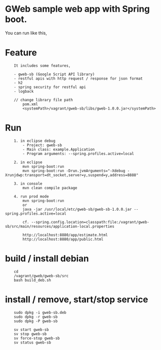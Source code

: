 GWeb sample web app with Spring boot.
=========================================================

You can run like this,

# Feature
```
	It includes some features,
	
	- gweb-sb (Google Script API library)
	- restful apis with http request / response for json format
	- h2
	- spring security for restful api
	- logback

	// change library file path
		pom.xml
		<systemPath>/vagrant/gweb-sb/libs/gweb-1.0.0.jar</systemPath>
```

# Run
```
	1. in eclipse debug
		- Project: gweb-sb
		- Main class: example.Application
		- Program arguments: --spring.profiles.active=local
	
	2. in eclipse
		mvn spring-boot:run
		mvn spring-boot:run -Drun.jvmArguments="-Xdebug -Xrunjdwp:transport=dt_socket,server=y,suspend=y,address=8888"
	
	3. in console
		mvn clean compile package
	
	4. run prod mode
		mvn spring-boot:run
		or
		java -jar /usr/local/etc/gweb-sb/gweb-sb-1.0.0.jar --spring.profiles.active=local
		
		cf. --spring.config.location=classpath:file:/vagrant/gweb-sb/src/main/resources/application-local.properties
		
		http://localhost:8880/app/estimate.html
		http://localhost:8880/app/public.html
```
   
# build / install debian
```
	cd 
	/vagrant/gweb/gweb-sb/src
	bash build_deb.sh
```

# install / remove, start/stop service
```
	sudo dpkg -i gweb-sb.deb
	sudo dpkg -r gweb-sb
	sudo dpkg -P gweb-sb
	
	sv start gweb-sb
	sv stop gweb-sb
	sv force-stop gweb-sb
	sv status gweb-sb
```

